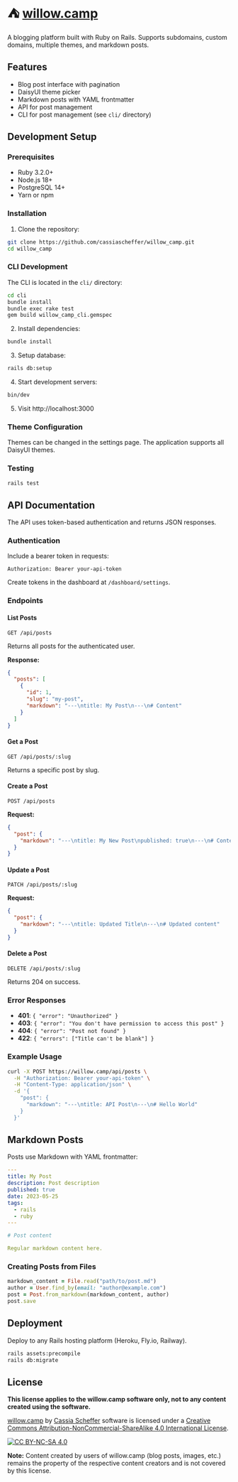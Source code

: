 # ⛺ [willow.camp](https://willow.camp)

A blogging platform built with Ruby on Rails. Supports subdomains, custom domains, multiple themes, and markdown posts.

## Features

- Blog post interface with pagination
- DaisyUI theme picker
- Markdown posts with YAML frontmatter
- API for post management
- CLI for post management (see `cli/` directory)

## Development Setup

### Prerequisites

- Ruby 3.2.0+
- Node.js 18+
- PostgreSQL 14+
- Yarn or npm

### Installation

1. Clone the repository:
```bash
git clone https://github.com/cassiascheffer/willow_camp.git
cd willow_camp
```

### CLI Development

The CLI is located in the `cli/` directory:

```bash
cd cli
bundle install
bundle exec rake test
gem build willow_camp_cli.gemspec
```

2. Install dependencies:
```bash
bundle install
```

3. Setup database:
```bash
rails db:setup
```

4. Start development servers:
```bash
bin/dev
```

5. Visit http://localhost:3000

### Theme Configuration

Themes can be changed in the settings page. The application supports all DaisyUI themes.

### Testing

```bash
rails test
```

## API Documentation

The API uses token-based authentication and returns JSON responses.

### Authentication

Include a bearer token in requests:

```
Authorization: Bearer your-api-token
```

Create tokens in the dashboard at `/dashboard/settings`.

### Endpoints

#### List Posts

```
GET /api/posts
```

Returns all posts for the authenticated user.

**Response:**
```json
{
  "posts": [
    {
      "id": 1,
      "slug": "my-post",
      "markdown": "---\ntitle: My Post\n---\n# Content"
    }
  ]
}
```

#### Get a Post

```
GET /api/posts/:slug
```

Returns a specific post by slug.

#### Create a Post

```
POST /api/posts
```

**Request:**
```json
{
  "post": {
    "markdown": "---\ntitle: My New Post\npublished: true\n---\n# Content"
  }
}
```

#### Update a Post

```
PATCH /api/posts/:slug
```

**Request:**
```json
{
  "post": {
    "markdown": "---\ntitle: Updated Title\n---\n# Updated content"
  }
}
```

#### Delete a Post

```
DELETE /api/posts/:slug
```

Returns 204 on success.

### Error Responses

- **401**: `{ "error": "Unauthorized" }`
- **403**: `{ "error": "You don't have permission to access this post" }`
- **404**: `{ "error": "Post not found" }`
- **422**: `{ "errors": ["Title can't be blank"] }`

### Example Usage

```bash
curl -X POST https://willow.camp/api/posts \
  -H "Authorization: Bearer your-api-token" \
  -H "Content-Type: application/json" \
  -d '{
    "post": {
      "markdown": "---\ntitle: API Post\n---\n# Hello World"
    }
  }'
```

## Markdown Posts

Posts use Markdown with YAML frontmatter:

```yaml
---
title: My Post
description: Post description
published: true
date: 2023-05-25
tags:
  - rails
  - ruby
---

# Post content

Regular markdown content here.
```

### Creating Posts from Files

```ruby
markdown_content = File.read("path/to/post.md")
author = User.find_by(email: "author@example.com")
post = Post.from_markdown(markdown_content, author)
post.save
```

## Deployment

Deploy to any Rails hosting platform (Heroku, Fly.io, Railway).

```bash
rails assets:precompile
rails db:migrate
```

## License

**This license applies to the willow.camp software only, not to any content created using the software.**

[willow.camp](https://github.com/cassiascheffer/willow_camp) by [Cassia Scheffer](https://github.com/cassiascheffer) software is licensed under a [Creative Commons Attribution-NonCommercial-ShareAlike 4.0 International License](https://creativecommons.org/licenses/by-nc-sa/4.0/).

[![CC BY-NC-SA 4.0](https://licensebuttons.net/l/by-nc-sa/4.0/88x31.png)](https://creativecommons.org/licenses/by-nc-sa/4.0/)

**Note:** Content created by users of willow.camp (blog posts, images, etc.) remains the property of the respective content creators and is not covered by this license.
